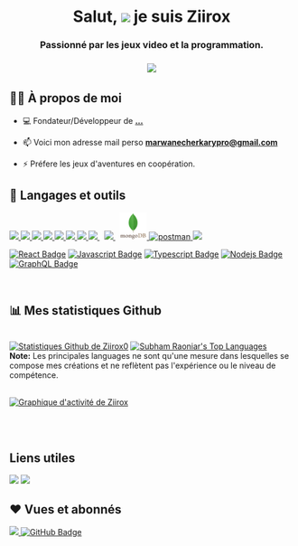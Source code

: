 <h1 align="center">Salut, <img src="https://raw.githubusercontent.com/MartinHeinz/MartinHeinz/master/wave.gif" width="30px"> je suis Ziirox</h1>
<h3 align="center">Passionné par les jeux video et la programmation.</h3>
<h3 align="center"><img src="https://icon-library.com/images/france-icon/france-icon-15.jpg"/ width="45"></h3>


## 🙋‍♂️ À propos de moi

- 💻 Fondateur/Développeur de **[...](discord.gg/)**

- 📫 Voici mon adresse mail perso **marwanecherkarypro@gmail.com**

- ⚡ Préfere les jeux d'aventures en coopération.

## 🚀 Langages et outils

<p align="left"> 
    <a href="https://www.java.com" target="_blank"> <img src="https://img.icons8.com/color/48/000000/java-coffee-cup-logo.png"/> </a>
    <a href="https://reactjs.org/" target="_blank"> <img src="https://img.icons8.com/color/48/000000/react-native.png"/> </a>
    <a href="https://developer.mozilla.org/en-US/docs/Web/JavaScript" target="_blank"> <img src="https://img.icons8.com/color/48/000000/javascript.png"/> </a> 
    <a href="https://www.w3.org/html/" target="_blank"> <img src="https://img.icons8.com/color/48/000000/html-5.png"/> </a> 
    <a href="https://www.w3schools.com/css/" target="_blank"> <img src="https://img.icons8.com/color/48/000000/css3.png"/> </a> 
    <a href="https://getbootstrap.com" target="_blank"> <img src="https://img.icons8.com/color/48/000000/bootstrap.png"/> </a> 
    <a href="https://www.python.org" target="_blank"> <img src="https://img.icons8.com/color/48/000000/python.png"/> </a> 
    <a style="padding-right:8px;" href="https://nodejs.org" target="_blank"> <img src="https://img.icons8.com/color/48/000000/nodejs.png"/> </a> 
    <a style="padding-right:8px;" href="https://www.mysql.com/" target="_blank"> <img src="https://img.icons8.com/fluent/50/000000/mysql-logo.png"/> </a>
    <a href="https://www.mongodb.com/" target="_blank"> <img src="https://raw.githubusercontent.com/devicons/devicon/master/icons/mongodb/mongodb-original-wordmark.svg" alt="mongodb" width="48" height="48"/> </a> 
    <a href="https://postman.com" target="_blank"> <img src="https://www.vectorlogo.zone/logos/getpostman/getpostman-icon.svg" alt="postman" width="45" height="45"/> </a>   
    <a href="https://git-scm.com/" target="_blank"> <img src="https://img.icons8.com/color/48/000000/git.png"/> </a> 
</p>

[![React Badge](https://img.shields.io/badge/-React-61DBFB?style=for-the-badge&labelColor=black&logo=react&logoColor=61DBFB)](#)  [![Javascript Badge](https://img.shields.io/badge/-Javascript-F0DB4F?style=for-the-badge&labelColor=black&logo=javascript&logoColor=F0DB4F)](#) [![Typescript Badge](https://img.shields.io/badge/-Typescript-007acc?style=for-the-badge&labelColor=black&logo=typescript&logoColor=007acc)](#) [![Nodejs Badge](https://img.shields.io/badge/-Nodejs-3C873A?style=for-the-badge&labelColor=black&logo=node.js&logoColor=3C873A)](#) [![GraphQL Badge](https://img.shields.io/badge/-GraphQl-e535ab?style=for-the-badge&labelColor=black&logo=node.js&logoColor=e535ab)](#) 
<br/>

<p align="center">
    <a href="https://github.com/SubhamRaoniar28/github-readme-streak-stats">
        <img title="🔥 Obtenez des statistiques de séquences pour votre profil sur git.io/streak-stats" alt="" src="https://github-readme-streak-stats.herokuapp.com/?user=HydraDevFR&theme=black-ice&hide_border=true&stroke=0000&background=060A0CD0"/>
    </a>
</p>

## 📊 Mes statistiques Github

  <br/>
    <a href="https://github.com/Ziirox0/github-readme-stats"><img alt="Statistiques Github de Ziirox0" src="https://github-readme-stats.vercel.app/api?username=Ziirox0&show_icons=true&count_private=true&theme=react&hide_border=true&bg_color=0D1117" /></a>
  <a href="https://github.com/Ziirox0/github-readme-stats"><img alt="Subham Raoniar's Top Languages" src="https://github-readme-stats.vercel.app/api/top-langs/?username=HydraDevFR&langs_count=8&count_private=true&layout=compact&theme=react&hide_border=true&bg_color=0D1117" /></a>
  <br/>
  <b>Note:</b> Les principales languages ne sont qu'une mesure dans lesquelles se compose mes créations et ne reflètent pas l'expérience ou le niveau de compétence.


<br/>
<br/>

<a href="https://github.com/Ziirox0/github-readme-activity-graph"><img alt="Graphique d'activité de Ziirox" src="https://activity-graph.herokuapp.com/graph?username=Ziirox0&bg_color=0D1117&color=5BCDEC&line=5BCDEC&point=FFFFFF&hide_border=true" /></a>

<br/>
<br/>

## Liens utiles
<p align="left">

<a href = "https://discord.gg/ziirox"><img src="https://upload.wikimedia.org/wikipedia/fr/8/80/Logo_Discord_2015.png" width="45"/></a>
<a href = "https://www.youtube.com/channel/UCnSeUXCkOFYsFHT_KRfETbw"><img src="https://img.icons8.com/color/48/000000/youtube-play.png"/></a>

</p>

## ❤ Vues et abonnés
<a href="https://komarev.com/ghpvc/?Ziirox0">
    <img src="https://komarev.com/ghpvc/?username=Ziirox0">
</a>
<a href="https://github.com/Ziirox0?tab=followers"><img src="https://img.shields.io/github/followers/HydraDevFR?label=Followers&style=social" alt="GitHub Badge"></a>
